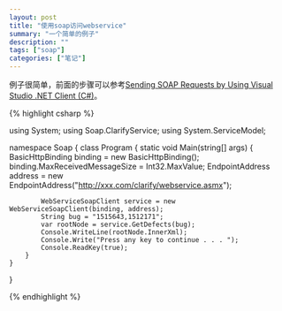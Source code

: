 ```yaml
---
layout: post
title: "使用soap访问webservice"
summary: "一个简单的例子"
description: ""
tags: ["soap"]
categories: ["笔记"]
---
```

例子很简单，前面的步骤可以参考[Sending SOAP Requests by Using Visual Studio .NET Client (C#)](https://technet.microsoft.com/en-us/library/aa226051(v=sql.80).aspx)。

{% highlight csharp %}

using System;
using Soap.ClarifyService;
using System.ServiceModel;

namespace Soap
{
    class Program
    {
        static void Main(string[] args)
        {
            BasicHttpBinding binding = new BasicHttpBinding();
            binding.MaxReceivedMessageSize = Int32.MaxValue;
            EndpointAddress address = new EndpointAddress("http://xxx.com/clarify/webservice.asmx");

            WebServiceSoapClient service = new WebServiceSoapClient(binding, address);
            String bug = "1515643,1512171";
            var rootNode = service.GetDefects(bug);
            Console.WriteLine(rootNode.InnerXml);
            Console.Write("Press any key to continue . . . ");
            Console.ReadKey(true);
        }
    }
}

{% endhighlight %}
